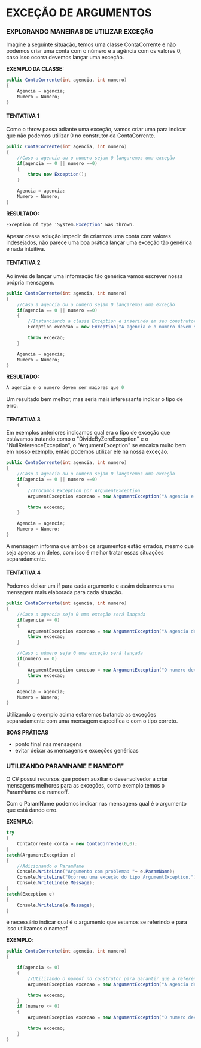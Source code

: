 # EXCEÇÃO DE ARGUMENTOS

### EXPLORANDO MANEIRAS DE UTILIZAR EXCEÇÃO

Imagine a seguinte situação, temos uma classe ContaCorrente e não podemos criar uma conta com o número e a agência com os valores 0, caso isso ocorra devemos lançar uma exceção.

**EXEMPLO DA CLASSE:**
```csharp
public ContaCorrente(int agencia, int numero)
{
    Agencia = agencia;
    Numero = Numero;
}
```
#### TENTATIVA 1 

Como o throw passa adiante uma exceção, vamos criar uma para indicar que não podemos utilizar 0 no construtor da ContaCorrente.

```csharp
public ContaCorrente(int agencia, int numero)
{
    //Caso a agencia ou o numero sejam 0 lançaremos uma exceção
    if(agencia == 0 || numero ==0)
    {
        throw new Exception();
    }

    Agencia = agencia;
    Numero = Numero;
}

```
**RESULTADO:**

```csharp
Exception of type 'System.Exception' was thrown.
```
Apesar dessa solução impedir de criarmos uma conta com valores indesejados, não parece uma boa prática lançar uma exceção tão genérica e nada intuitiva.

#### TENTATIVA 2

Ao invés de lançar uma informação tão genérica vamos escrever nossa própria mensagem.

```csharp
public ContaCorrente(int agencia, int numero)
{
    //Caso a agencia ou o numero sejam 0 lançaremos uma exceção
    if(agencia == 0 || numero ==0)
    {
        //Instanciando a classe Exception e inserindo em seu construtor uma mensagem
        Exception excecao = new Exception("A agencia e o numero devem ser maiores que 0.");

        throw excecao;
    }

    Agencia = agencia;
    Numero = Numero;
}
```

**RESULTADO:**

```csharp
A agencia e o numero devem ser maiores que 0
```

Um resultado bem melhor, mas seria mais interessante indicar o tipo de erro.

#### TENTATIVA 3

Em exemplos anteriores indicamos qual era o tipo de exceção que estávamos tratando como o "DivideByZeroException" e o "NullReferenceException", o "ArgumentException" se encaixa muito bem em nosso exemplo, então podemos utilizar ele na nossa exceção.

```csharp
public ContaCorrente(int agencia, int numero)
{
    //Caso a agencia ou o numero sejam 0 lançaremos uma exceção
    if(agencia == 0 || numero ==0)
    {
        //Trocamos Exception por ArgumentException 
        ArgumentException excecao = new ArgumentException("A agencia e o numero devem ser maiores que 0.");

        throw excecao;
    }

    Agencia = agencia;
    Numero = Numero;
}
```

A mensagem informa que ambos os argumentos estão errados, mesmo que seja apenas um deles, com isso é melhor tratar essas situações separadamente.

#### TENTATIVA 4

Podemos deixar um if para cada argumento e assim deixarmos uma mensagem mais elaborada para cada situação.

```csharp
public ContaCorrente(int agencia, int numero)
{
    //Caso a agencia seja 0 uma exceção será lançada
    if(agencia == 0)
    {
        ArgumentException excecao = new ArgumentException("A agencia deve ser maior que 0.");
        throw excecao;
    }

    //Caso o número seja 0 uma exceção será lançada
    if(numero == 0)
    {
        ArgumentException excecao = new ArgumentException("O numero deve ser maior que 0.");
        throw excecao;
    }

    Agencia = agencia;
    Numero = Numero;
}
```

Utilizando o exemplo acima estaremos tratando as exceções separadamente com uma mensagem específica e com o tipo correto.

**BOAS PRÁTICAS**

- ponto final nas mensagens 
- evitar deixar as mensagens e exceções genéricas

### UTILIZANDO PARAMNAME E NAMEOFF

O C# possui recursos que podem auxiliar o desenvolvedor a criar mensagens melhores para as exceções, como exemplo temos o ParamName e o nameoff.

Com o ParamName podemos indicar nas mensagens qual é o argumento que está dando erro.

**EXEMPLO**:

```csharp
try 
{ 
    ContaCorrente conta = new ContaCorrente(0,0);
}
catch(ArgumentException e)
{
    //Adicionando o ParamName
    Console.WriteLine("Argumento com problema: "+ e.ParamName);
    Console.WriteLine("Ocorreu uma exceção do tipo ArgumentException.");
    Console.WriteLine(e.Message);
}
catch(Exception e)
{
    Console.WriteLine(e.Message);
}
```

é necessário indicar qual é o argumento que estamos se referindo e para isso utilizamos o nameof

**EXEMPLO**:

```csharp
public ContaCorrente(int agencia, int numero)
{

    if(agencia <= 0)
    {
        //Utilizando o nameof no construtor para garantir que a referência está correta
        ArgumentException excecao = new ArgumentException("A agencia deve ser maior que 0.",nameof(agencia));

        throw excecao;
    }
    if (numero <= 0)
    {
        ArgumentException excecao = new ArgumentException("O numero deve ser maior que 0.", nameof(numero));

        throw excecao;
    }
}
```
